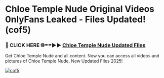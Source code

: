 # Chloe Temple Nude Original Videos 0nlyFans Leaked - Files Updated! (cof5)

<h3>🔴 CLICK HERE 🌐==►► <a href="https://tinyurl.com/52m3yx9h" rel="nofollow">Chloe Temple Nude Updated Files</a></h3>

Get Chloe Temple Nude and all content. Now you can access all videos and pictures of Chloe Temple Nude. New Updated Files 2025!

[![cof5](https://i.imgur.com/TnHtlc8.gif)](https://tinyurl.com/52m3yx9h)
